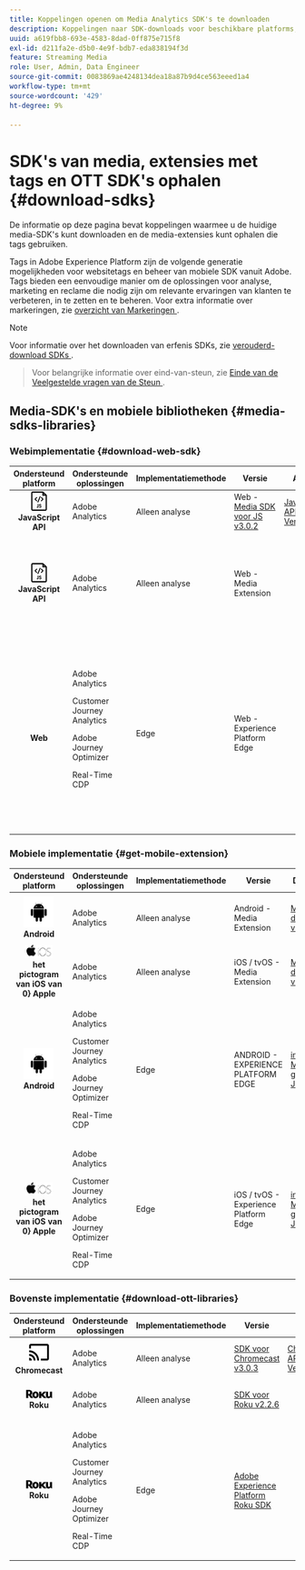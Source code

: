 ```yaml
---
title: Koppelingen openen om Media Analytics SDK's te downloaden
description: Koppelingen naar SDK-downloads voor beschikbare platforms, zoals Android, iOS, JavaScript, Chromecast en Roku.
uuid: a619fbb8-693e-4583-8dad-0ff875e715f8
exl-id: d211fa2e-d5b0-4e9f-bdb7-eda838194f3d
feature: Streaming Media
role: User, Admin, Data Engineer
source-git-commit: 0083869ae4248134dea18a87b9d4ce563eeed1a4
workflow-type: tm+mt
source-wordcount: '429'
ht-degree: 9%

---
```


# SDK&#39;s van media, extensies met tags en OTT SDK&#39;s ophalen {#download-sdks}

De informatie op deze pagina bevat koppelingen waarmee u de huidige media-SDK&#39;s kunt downloaden en de media-extensies kunt ophalen die tags gebruiken.

Tags in Adobe Experience Platform zijn de volgende generatie mogelijkheden voor websitetags en beheer van mobiele SDK vanuit Adobe. Tags bieden een eenvoudige manier om de oplossingen voor analyse, marketing en reclame die nodig zijn om relevante ervaringen van klanten te verbeteren, in te zetten en te beheren. Voor extra informatie over markeringen, zie [ overzicht van Markeringen ](https://experienceleague.adobe.com/docs/platform-learn/data-collection/overview.html?lang=en).


>[!NOTE]
>
>Voor informatie over het downloaden van erfenis SDKs, zie [ verouderd-download SDKs ](/help/legacy/legacy-download-sdks.md).<br>
>>Voor belangrijke informatie over eind-van-steun, zie [ Einde van de Veelgestelde vragen van de Steun ](/help/additional-resources/end-of-support-faqs.md).

## Media-SDK&#39;s en mobiele bibliotheken {#media-sdks-libraries}

### Webimplementatie {#download-web-sdk}

| Ondersteund platform | Ondersteunde oplossingen | Implementatiemethode | Versie |  API&#39;s   |  Documentatie  |  Monster  |
|:---:|---|---|---|---| ---| ---|
| ![ het pictogram van JavaScript ](assets/javascript-icon.png)</br>**JavaScript API** | Adobe Analytics | Alleen analyse | Web - [ Media SDK voor JS v3.0.2 ](https://github.com/Adobe-Marketing-Cloud/media-sdks/releases/tag/js-v3.0.2) | [ JavaScript API Verwijzing ](https://adobe-marketing-cloud.github.io/media-sdks/reference/javascript_3x/index.html) | [ installeer de Media SDK gebruikend JavaScript ](/help/implementation/media-sdk/setup/web-implementation.md) | [ Media SDK voor JS v3.0.2 Steekproef ](https://github.com/Adobe-Marketing-Cloud/media-sdks/tree/master/sdks/js/3.x) |
| ![ het pictogram van JavaScript ](assets/javascript-icon.png)</br>**JavaScript API** | Adobe Analytics | Alleen analyse | Web - Media Extension |  | [ Analytics van de Media van Adobe (3.x SDK) voor Audio en Video uitbreiding - gebruikend Markeringen (de Inzameling van Gegevens) ](https://experienceleague.adobe.com/docs/experience-platform/tags/extensions/adobe/media-analytics-3x/overview.html?lang=en) | [ Analytics van de Media van Adobe (3.x SDK) voor Audio en de VideoSteekproef van de Uitbreiding ](https://github.com/Adobe-Marketing-Cloud/media-sdks/tree/master/samples/launch/js/3.x) |
| </br>**Web** | Adobe Analytics<p>Customer Journey Analytics</p><p>Adobe Journey Optimizer</p><p>Real-Time CDP</p> | Edge | Web - Experience Platform Edge |  | [ voer de Customer Journey Analytics Streaming Media Inzameling uit gebruikend Edge Network ](/help/implementation/edge/implementation-edge.md) <p>en</p><p>[ verzendt de gegevens van het Web naar Edge met het Web SDK van Adobe Experience Platform ](/help/implementation/edge/edge-web-sdk.md)</p> | |

### Mobiele implementatie {#get-mobile-extension}

| Ondersteund platform | Ondersteunde oplossingen | Implementatiemethode | Versie |  Documentatie   |  Voorbeelden  |
|:---:|---|---|---|---|---|
| ![ het pictogram van Android ](assets/android-icon.png)</br>**Android** | Adobe Analytics | Alleen analyse | Android - Media Extension | [ Mobiele documentatie van SDK ](https://developer.adobe.com/client-sdks/documentation/adobe-media-analytics/) | [ Adobe Analytics - Analytics van Media voor Audio en Videosteekproef ](https://github.com/Adobe-Marketing-Cloud/media-sdks/tree/master/samples/launch/mobile/android) |
| ![ tvOS ](assets/ios-icon.png)<br>**het pictogram van iOS van 0} Apple** | Adobe Analytics | Alleen analyse | iOS / tvOS - Media Extension | [ Mobiele documentatie van SDK ](https://developer.adobe.com/client-sdks/documentation/adobe-media-analytics/) | [ Adobe Analytics - Analytics van Media voor Audio en Videosteekproef ](https://github.com/adobe/aepsdk-media-ios/tree/main/TestApp) |
| ![ het pictogram van Android ](assets/android-icon.png)</br>**Android** | <p>Adobe Analytics</p><p>Customer Journey Analytics</p><p>Adobe Journey Optimizer</p><p>Real-Time CDP</p> | Edge | ANDROID - EXPERIENCE PLATFORM EDGE | [ installeer de Media SDK gebruikend JavaScript ](/help/implementation/edge/implementation-edge.md) | |
| ![ tvOS ](assets/ios-icon.png)<br>**het pictogram van iOS van 0} Apple** | <p>Adobe Analytics</p><p>Customer Journey Analytics</p><p>Adobe Journey Optimizer</p><p>Real-Time CDP</p> | Edge | iOS / tvOS - Experience Platform Edge | [ installeer de Media SDK gebruikend JavaScript ](/help/implementation/edge/implementation-edge.md) |  |

### Bovenste implementatie {#download-ott-libraries}

| Ondersteund platform | Ondersteunde oplossingen | Implementatiemethode | Versie |  API&#39;s   |  Documentatie  |
|:---:|---|---|---|---|---|
| ![ Chromecast pictogram ](assets/chromecast-icon.png)</br>**Chromecast** | Adobe Analytics | Alleen analyse | [ SDK voor Chromecast v3.0.3 ](https://github.com/Adobe-Marketing-Cloud/media-sdks/releases/tag/chromecast-v3.0.3) | [ Chromecast API Verwijzing ](https://adobe-marketing-cloud.github.io/media-sdks/reference/chromecast/) | [ Mobiele SDK v3.x van de Opstelling voor Chromecast ](/help/implementation/media-sdk/setup/set-up-chromecast.md) |
| ![ het pictogram van Roku ](assets/roku-icon.png)</br>**Roku** | Adobe Analytics | Alleen analyse | [ SDK voor Roku v2.2.6 ](https://github.com/Adobe-Marketing-Cloud/media-sdks/releases/tag/roku-v2.2.6) |  | [ Mobiele SDK v2.x van de Opstelling voor Roku ](/help/implementation/media-sdk/setup/set-up-roku.md) |
| ![ het pictogram van Roku ](assets/roku-icon.png)</br>**Roku** | <p>Adobe Analytics</p><p>Customer Journey Analytics</p><p>Adobe Journey Optimizer</p><p>Real-Time CDP</p> | Edge | [ Adobe Experience Platform Roku SDK ](https://github.com/adobe/aepsdk-roku/tree/main) |  | [ installeer de Media SDK gebruikend JavaScript ](/help/implementation/edge/implementation-edge.md) |
